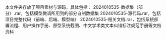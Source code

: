 本文件夹存放了项目素材与源码，具体包括：
2024010535-数据集（部分）.rar，包括模型微调所用到的部分自制数据集
2024010535-源代码.rar，包括项目完整代码（前端、后端、模型端）
2024010535-相关文档.rar，包括系统部署流程、用户操作手册、原型系统截图、中文学术类文本纠错标注规范手册等文档资料
